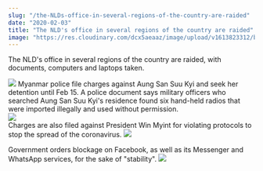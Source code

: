 ```yaml
---
slug: "/the-NLDs-office-in-several-regions-of-the-country-are-raided"
date: "2020-02-03"
title: "The NLD's office in several regions of the country are raided"
image: "https://res.cloudinary.com/dcx5aeaaz/image/upload/v1613823312/blog/myanmar-news/IMG_0161_hsduoo.jpg"
---
```


The NLD's office in several regions of the country are raided, with documents, computers and laptops taken.

<img src="https://res.cloudinary.com/dcx5aeaaz/image/upload/v1613823312/blog/myanmar-news/IMG_0161_hsduoo.jpg" />
Myanmar police file charges against Aung San Suu Kyi and seek her detention until Feb 15. A police document says military officers who searched Aung San Suu Kyi's residence found six hand-held radios that were imported illegally and used without permission. <br />
<img src="https://res.cloudinary.com/dcx5aeaaz/image/upload/v1613823453/blog/myanmar-news/unnamed_ka2gii.jpg" />
<br />
Charges are also filed against President Win Myint for violating protocols to stop the spread of the coronavirus.
<img src="https://res.cloudinary.com/dcx5aeaaz/image/upload/v1613823452/blog/myanmar-news/unnamed_1_bbguom.jpg" />

Government orders blockage on Facebook, as well as its Messenger and WhatsApp services, for the sake of "stability".
<img src="https://res.cloudinary.com/dcx5aeaaz/image/upload/v1613823348/blog/myanmar-news/unnamed_2_hpg7ye.jpg" />
